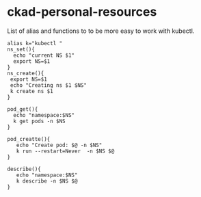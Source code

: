 # ckad-personal-resources

List of alias and functions to to be more easy to work with kubectl.

```
alias k="kubectl "
ns_set(){
  echo "current NS $1"
  export NS=$1
}
ns_create(){
 export NS=$1
 echo "Creating ns $1 $NS"
 k create ns $1
}

pod_get(){
  echo "namespace:$NS"
  k get pods -n $NS
}

pod_creatte(){
   echo "Create pod: $@ -n $NS"
   k run --restart=Never  -n $NS $@
}

describe(){
   echo "namespace:$NS"
   k describe -n $NS $@
}

```

